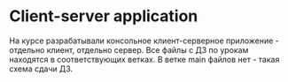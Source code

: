# Client-server application
На курсе разрабатывали консольное клиент-серверное приложение - отдельно клиент, отдельно сервер.
Все файлы с ДЗ по урокам находятся в соответствующих ветках. В ветке main файлов нет - такая схема сдачи ДЗ.
